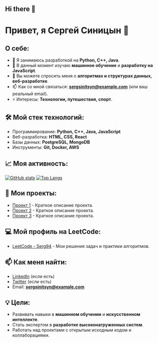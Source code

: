 ## Hi there 👋

# Привет, я Сергей Синицын 👋

## О себе:
- 🔭 Я занимаюсь разработкой на **Python, C++, Java**.
- 🌱 В данный момент изучаю **машинное обучение** и **разработку на JavaScript**.
- 💬 Вы можете спросить меня о **алгоритмах и структурах данных, веб-разработке**.
- 📫 Как со мной связаться: **sergsinitsyn@example.com** (или ваш реальный email).
- ⚡ Интересы: **Технологии, путешествия, спорт**.

## 🛠️ Мой стек технологий:
- Программирование: **Python, C++, Java, JavaScript**
- Веб-разработка: **HTML, CSS, React**
- Базы данных: **PostgreSQL, MongoDB**
- Инструменты: **Git, Docker, AWS**

## 📈 Моя активность:
[![GitHub stats](https://github-readme-stats.vercel.app/api?username=SergSinitsyn&show_icons=true&hide_title=true&count_private=true&hide=prs&theme=radical)](https://github.com/SergSinitsyn)
[![Top Langs](https://github-readme-stats.vercel.app/api/top-langs/?username=SergSinitsyn&layout=compact&theme=radical)](https://github.com/SergSinitsyn)

## 🔧 Мои проекты:
- [Проект 1](https://github.com/SergSinitsyn/project1) - Краткое описание проекта.
- [Проект 2](https://github.com/SergSinitsyn/project2) - Краткое описание проекта.
- [Проект 3](https://github.com/SergSinitsyn/project3) - Краткое описание проекта.

## 💻 Мой профиль на LeetCode:
- [LeetCode - Serg94](https://leetcode.com/u/Serg94/) - Мои решения задач и практики алгоритмов.

## 📫 Как меня найти:
- [LinkedIn](https://www.linkedin.com/in/sergsinitsyn) (если есть)
- [Twitter](https://twitter.com/sergsinitsyn) (если есть)
- Email: **sergsinitsyn@example.com**

## 💡 Цели:
- Развивать навыки в **машинном обучении** и **искусственном интеллекте**.
- Стать экспертом в **разработке высоконагруженных систем**.
- Работать над проектами с открытым исходным кодом и коллаборациями.



<!--
**SergSinitsyn/SergSinitsyn** is a ✨ _special_ ✨ repository because its `README.md` (this file) appears on your GitHub profile.

Here are some ideas to get you started:

- 🔭 I’m currently working on ...
- 🌱 I’m currently learning ...
- 👯 I’m looking to collaborate on ...
- 🤔 I’m looking for help with ...
- 💬 Ask me about ...
- 📫 How to reach me: ...
- 😄 Pronouns: ...
- ⚡ Fun fact: ...
-->
